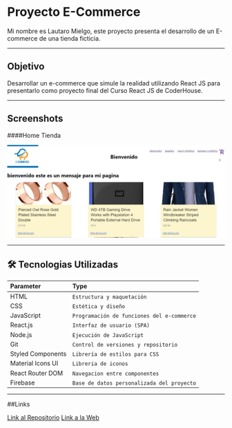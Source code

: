 # Proyecto E-Commerce 

Mi nombre es Lautaro Mielgo, este proyecto presenta el desarrollo de un E-commerce de una tienda ficticia.

---------------------------------------------------
## Objetivo

Desarrollar un e-commerce que simule la realidad utilizando React JS para presentarlo como proyecto final del Curso React JS de CoderHouse.

---------------------------------------------------
## Screenshots
####Home Tienda

![Imagen](./public/screem%20home.jpeg)


---------------------------------------------------
## 🛠 Tecnologias Utilizadas

| Parameter  | Type                       |
| :--------  | :-------                   |
| HTML       | `Estructura y maquetación` |
| CSS        | `Estética y diseño`        |
| JavaScript | `Programación de funciones del e-commerce` |
| React.js   | `Interfaz de usuario (SPA)`|
| Node.js    | `Ejecución de JavaScript`  |
| Git        | `Control de versiones y repositorio` |
| Styled Components | `Librería de estilos para CSS` |
| Material Icons UI | `Libreria de iconos`|
| React Router DOM | `Navegacion entre componentes`|
| Firebase | `Base de datos personalizada del proyecto`|

---------------------------------------------------
##Links

[Link al Repositorio](https://github.com/LautaroMielgo/React-Lautaro-Mielgo)
[Link a la Web](https://react-lautaromielgo.netlify.app)
